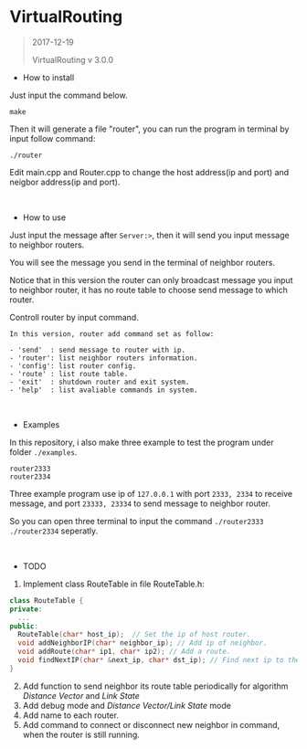 # VirtualRouting

> 2017-12-19
>
> VirtualRouting v 3.0.0

- How to install

Just input the command below.

```
make
```
Then it will generate a file "router", you can run the program in terminal by input follow command:

```
./router
```

Edit main.cpp and Router.cpp to change the host address(ip and port) and neigbor address(ip and port).

</br>

- How to use

Just input the message after `Server:>`, then it will send you input message to neighbor routers.

You will see the message you send in the terminal of neighbor routers.

Notice that in this version the router can only broadcast message you input to neighbor router, it has no route table to choose send message to which router.

Controll router by input command.

```
In this version, router add command set as follow:

- 'send'  : send message to router with ip. 
- 'router': list neighbor routers information. 
- 'config': list router config. 
- 'route' : list route table. 
- 'exit'  : shutdown router and exit system. 
- 'help'  : list avaliable commands in system. 

```

</br>

- Examples

In this repository, i also make three example to test the program under folder `./examples`.


```
router2333
router2334
```


Three example program use ip of `127.0.0.1` with port `2333, 2334` to receive message, and port `23333, 23334` to send message to neighbor router.

So you can open three terminal to input the command `./router2333` `./router2334`  seperatly. 

 </br>

- TODO

1. Implement class RouteTable in file RouteTable.h:

```c++
class RouteTable {
private:
  ...
public:
  RouteTable(char* host_ip);  // Set the ip of host router.
  void addNeighborIP(char* neighbor_ip); // Add ip of neighbor.
  void addRoute(char* ip1, char* ip2); // Add a route.
  void findNextIP(char* &next_ip, char* dst_ip); // Find next ip to the destination ip.
}
```

2. Add function to send neighbor its route table periodically for algorithm *Distance Vector* and *Link State*
3. Add debug mode and *Distance Vector/Link State* mode
4. Add name to each router.
5. Add command to connect or disconnect new neighbor in command, when the router is still running.
